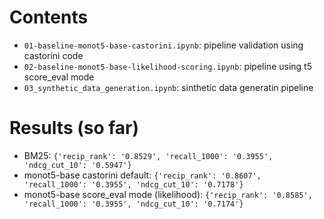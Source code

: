 # Contents

- `01-baseline-monot5-base-castorini.ipynb`: pipeline validation using castorini code
- `02-baseline-monot5-base-likelihood-scoring.ipynb`: pipeline using t5 score_eval mode
- `03_synthetic_data_generation.ipynb`: sinthetic data generatin pipeline

# Results (so far)
- BM25: `{'recip_rank': '0.8529', 'recall_1000': '0.3955', 'ndcg_cut_10': '0.5947'}`
- monot5-base castorini default: `{'recip_rank': '0.8607', 'recall_1000': '0.3955', 'ndcg_cut_10': '0.7178'}`
- monot5-base score_eval mode (likelihood): `{'recip_rank': '0.8585', 'recall_1000': '0.3955', 'ndcg_cut_10': '0.7174'}`
